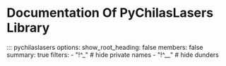
# Documentation Of PyChilasLasers Library


::: pychilaslasers
    options:
        show_root_heading: false
        members: false
        summary: true
    filters:
        - "!^_"                      # hide private names
        - "!^__"                     # hide dunders


    